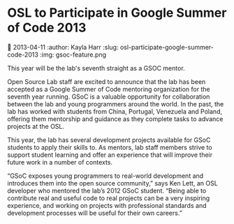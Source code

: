 OSL to Participate in Google Summer of Code 2013
================================================
:date: 2013-04-11
:author: Kayla Harr
:slug: osl-participate-google-summer-code-2013
:img: gsoc-feature.png

This year will be the lab's seventh straight as a GSOC mentor.

Open Source Lab staff are excited to announce that the lab has been accepted as
a Google Summer of Code mentoring organization for the seventh year running.
GSoC is a valuable opportunity for collaboration between the lab and young
programmers around the world. In the past, the lab has worked with students from
China, Portugal, Venezuela and Poland, offering them mentorship and guidance as
they complete tasks to advance projects at the OSL.

This year, the lab has several development projects available for GSoC students
to apply their skills to. As mentors, lab staff members strive to support
student learning and offer an experience that will improve their future work in
a number of contexts.

“GSoC exposes young programmers to real-world development and introduces them
into the open source community,” says Ken Lett, an OSL developer who mentored
the lab’s 2012 GSoC student. “Being able to contribute real and useful code to
real projects can be a very inspiring experience, and working on projects with
professional standards and development processes will be useful for their own
careers.”

